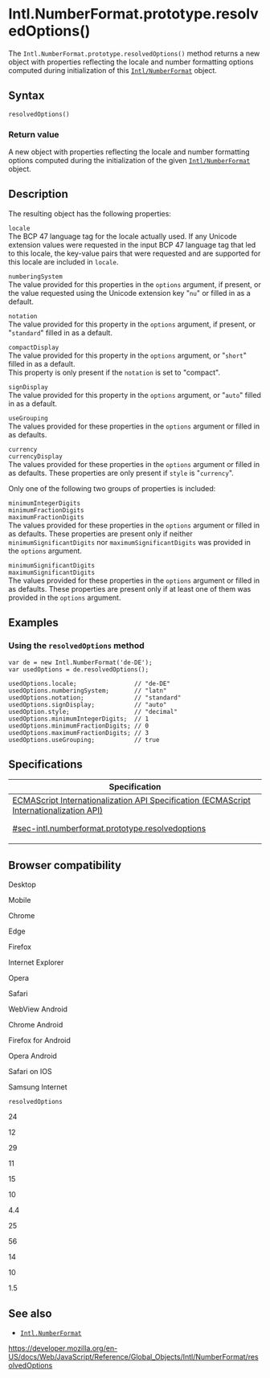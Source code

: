 # Intl.NumberFormat.prototype.resolvedOptions()

The `Intl.NumberFormat.prototype.resolvedOptions()` method returns a new object with properties reflecting the locale and number formatting options computed during initialization of this [`Intl/NumberFormat`](../numberformat) object.

## Syntax

    resolvedOptions()

### Return value

A new object with properties reflecting the locale and number formatting options computed during the initialization of the given [`Intl/NumberFormat`](../numberformat) object.

## Description

The resulting object has the following properties:

`locale`  
The BCP 47 language tag for the locale actually used. If any Unicode extension values were requested in the input BCP 47 language tag that led to this locale, the key-value pairs that were requested and are supported for this locale are included in `locale`.

`numberingSystem`  
The value provided for this properties in the `options` argument, if present, or the value requested using the Unicode extension key "`nu`" or filled in as a default.

`notation`  
The value provided for this property in the `options` argument, if present, or "`standard`" filled in as a default.

`compactDisplay`  
The value provided for this property in the `options` argument, or "`short`" filled in as a default.  
This property is only present if the `notation` is set to "compact".

`signDisplay`  
The value provided for this property in the `options` argument, or "`auto`" filled in as a default.

`useGrouping`  
The values provided for these properties in the `options` argument or filled in as defaults.

`currency`  
`currencyDisplay`  
The values provided for these properties in the `options` argument or filled in as defaults. These properties are only present if `style` is "`currency`".

Only one of the following two groups of properties is included:

`minimumIntegerDigits`  
`minimumFractionDigits`  
`maximumFractionDigits`  
The values provided for these properties in the `options` argument or filled in as defaults. These properties are present only if neither `minimumSignificantDigits` nor `maximumSignificantDigits` was provided in the `options` argument.

`minimumSignificantDigits`  
`maximumSignificantDigits`  
The values provided for these properties in the `options` argument or filled in as defaults. These properties are present only if at least one of them was provided in the `options` argument.

## Examples

### Using the `resolvedOptions` method

    var de = new Intl.NumberFormat('de-DE');
    var usedOptions = de.resolvedOptions();

    usedOptions.locale;                // "de-DE"
    usedOptions.numberingSystem;       // "latn"
    usedOptions.notation;              // "standard"
    usedOptions.signDisplay;           // "auto"
    usedOption.style;                  // "decimal"
    usedOptions.minimumIntegerDigits;  // 1
    usedOptions.minimumFractionDigits; // 0
    usedOptions.maximumFractionDigits; // 3
    usedOptions.useGrouping;           // true

## Specifications

<table><thead><tr class="header"><th>Specification</th></tr></thead><tbody><tr class="odd"><td><a href="https://tc39.es/ecma402/#sec-intl.numberformat.prototype.resolvedoptions">ECMAScript Internationalization API Specification (ECMAScript Internationalization API) 
<br/>

<span class="small">#sec-intl.numberformat.prototype.resolvedoptions</span></a></td></tr></tbody></table>

## Browser compatibility

Desktop

Mobile

Chrome

Edge

Firefox

Internet Explorer

Opera

Safari

WebView Android

Chrome Android

Firefox for Android

Opera Android

Safari on IOS

Samsung Internet

`resolvedOptions`

24

12

29

11

15

10

4.4

25

56

14

10

1.5

## See also

-   [`Intl.NumberFormat`](../numberformat)

<a href="https://developer.mozilla.org/en-US/docs/Web/JavaScript/Reference/Global_Objects/Intl/NumberFormat/resolvedOptions" class="_attribution-link">https://developer.mozilla.org/en-US/docs/Web/JavaScript/Reference/Global_Objects/Intl/NumberFormat/resolvedOptions</a>
